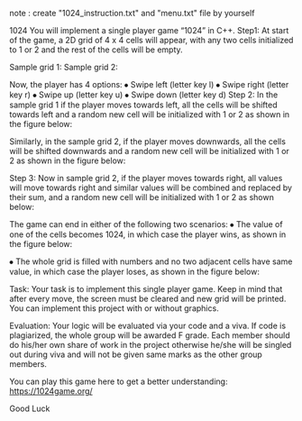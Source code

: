 note : create "1024_instruction.txt" and "menu.txt" file by yourself

1024
You will implement a single player game “1024” in C++. 
Step1:
At start of the game, a 2D grid of 4 x 4 cells will appear, with any two cells initialized to 1 or 2 and the rest of the cells will be empty.

Sample grid 1:							Sample grid 2:
                                                         

Now, the player has 4 options:
⦁	Swipe left (letter key l)
⦁	Swipe right (letter key r)
⦁	Swipe up (letter key u)
⦁	Swipe down (letter key d)
Step 2:
In the sample grid 1 if the player moves towards left, all the cells will be shifted towards left and a random new cell will be initialized with 1 or 2 as shown in the figure below:
 
Similarly, in the sample grid 2, if the player moves downwards, all the cells will be shifted downwards and a random new cell will be initialized with 1 or 2 as shown in the figure below:
 

Step 3:
Now in sample grid 2, if the player moves towards right, all values will move towards right and similar values will be combined and replaced by their sum, and a random new cell will be initialized with 1 or 2 as shown below:
 
The game can end in either of the following two scenarios:
⦁	The value of one of the cells becomes 1024, in which case the player wins, as shown in the figure below:

 

⦁	The whole grid is filled with numbers and no two adjacent cells have same value, in which case the player loses, as shown in the figure below:
 


Task:
Your task is to implement this single player game. Keep in mind that after every move, the screen must be cleared and new grid will be printed. You can implement this project with or without graphics. 

Evaluation:
Your logic will be evaluated via your code and a viva. If code is plagiarized, the whole group will be awarded F grade. Each member should do his/her own share of work in the project otherwise he/she will be singled out during viva and will not be given same marks as the other group members.

You can play this game here to get a better understanding:
https://1024game.org/


Good Luck
